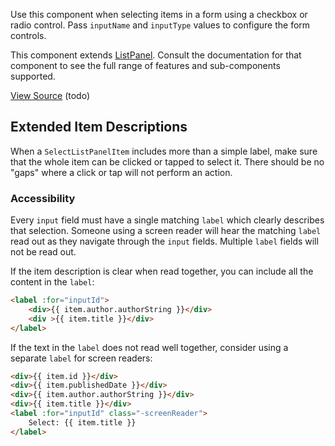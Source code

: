 Use this component when selecting items in a form using a checkbox or radio control. Pass `inputName` and `inputType` values to configure the form controls.

This component extends [ListPanel](/#/components/ListPanel). Consult the documentation for that component to see the full range of features and sub-components supported.

[View Source](#) (todo)

## Extended Item Descriptions

When a `SelectListPanelItem` includes more than a simple label, make sure that the whole item can be clicked or tapped to select it. There should be no "gaps" where a click or tap will not perform an action.

### Accessibility

Every `input` field must have a single matching `label` which clearly describes that selection. Someone using a screen reader will hear the matching `label` read out as they navigate through the `input` fields. Multiple `label` fields will not be read out.

If the item description is clear when read together, you can include all the content in the `label`:

```html
<label :for="inputId">
	<div>{{ item.author.authorString }}</div>
	<div >{{ item.title }}</div>
</label>
```

If the text in the `label` does not read well together, consider using a separate `label` for screen readers:

```html
<div>{{ item.id }}</div>
<div>{{ item.publishedDate }}</div>
<div>{{ item.author.authorString }}</div>
<div>{{ item.title }}</div>
<label :for="inputId" class="-screenReader">
	Select: {{ item.title }}
</label>
```
